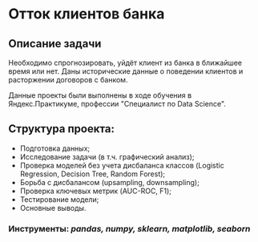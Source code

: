 # Отток клиентов банка

## Описание задачи

Необходимо спрогнозировать, уйдёт клиент из банка в ближайшее время или нет. Даны исторические данные о поведении клиентов и расторжении договоров с банком.

Данные проекты были выполнены в ходе обучения в Яндекс.Практикуме, профессии "Специалист по Data Science".

## Структура проекта:

- Подготовка данных;
- Исследование задачи (в т.ч. графический анализ);
- Проверка моделей без учета дисбаланса классов (Logistic Regression, Decision Tree, Random Forest);
- Борьба с дисбалансом (upsampling, downsampling);
- Проверка ключевых метрик (AUC-ROC, F1);
- Тестирование модели;
- Основные выводы.

### Инструменты: *pandas, numpy, sklearn, matplotlib, seaborn* 